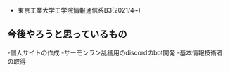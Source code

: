 - 東京工業大学工学院情報通信系B3(2021/4~)

## 今後やろうと思っているもの

-個人サイトの作成
-サーモンラン乱獲用のdiscordのbot開発
-基本情報技術者の取得
<!--
**suyasuyaTY/suyasuyaTY** is a ✨ _special_ ✨ repository because its `README.md` (this file) appears on your GitHub profile.

Here are some ideas to get you started:

- 🔭 I’m currently working on ...
- 🌱 I’m currently learning ...
- 👯 I’m looking to collaborate on ...
- 🤔 I’m looking for help with ...
- 💬 Ask me about ...
- 📫 How to reach me: ...
- 😄 Pronouns: ...
- ⚡ Fun fact: ...
-->

